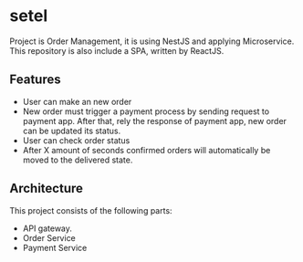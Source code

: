 # setel

Project is Order Management, it is using NestJS and applying Microservice. This repository is also include a SPA, written by ReactJS.

## Features

+ User can make an new order
+ New order must trigger a payment process by sending request to payment app. After that, rely the response of payment app, new order can be updated its status.
+ User can check order status
+ After X amount of seconds confirmed orders will automatically be moved to the delivered state.

## Architecture

This project consists of the following parts:
+ API gateway.
+ Order Service
+ Payment Service